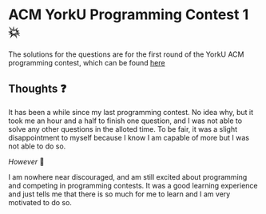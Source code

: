 # ACM YorkU Programming Contest 1 :boom:

The solutions for the questions are for the first round of the YorkU ACM programming contest, which can be found [here](https://open.kattis.com/contests/iurjfr)


## Thoughts :question:
It has been a while since my last programming contest. No idea why, but it took me an hour and a half to finish one question, and I was not able to solve any other questions in the alloted time. To be fair, it was a slight disappointment to myself because I know I am capable of more but I was not able to do so.

*However* :feet:

I am nowhere near discouraged, and am still excited about programming and competing in programming contests. It was a good learning experience and just tells me that there is so much for me to learn and I am very motivated to do so.
